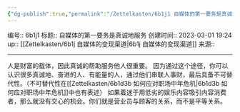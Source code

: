 ```yaml
---
{"dg-publish":true,"permalink":"/Zettelkasten/6b1j1 自媒体的第一要务是真诚地服务/","dgPassFrontmatter":true}
---
```


编号:: 6b1j1
标题:: 自媒体的第一要务是真诚地服务
创建时间:: 2023-03-01 19:24
up:: [[Zettelkasten/6b1j 自媒体的变现渠道\|6b1j 自媒体的变现渠道]]
来源:: 

---
人是财富的载体，因此真诚的帮助服务他人很重要。
因为通过这个途径，你可以认识很多真诚地、奋进的人、有能量的人，通过他们串联人事财，最后具备不可替代性。（不可替代性在[[Zettelkasten/6b1d3b 如何应对职场中年危机\|6b1d3b 如何应对职场中年危机]]中也有表述）
如果着迷于用低劣的娱乐内容吸引内容消费者，那么就没有交心的机会。你们就是营业员与顾客的关系，而不是平等关系。
